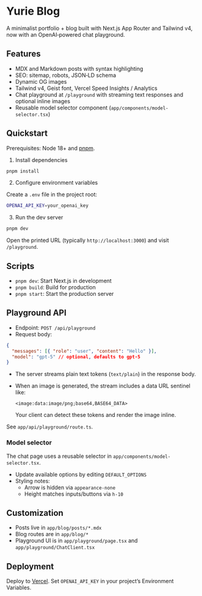 # Yurie Blog

A minimalist portfolio + blog built with Next.js App Router and Tailwind v4, now with an OpenAI‑powered chat playground.

## Features

- MDX and Markdown posts with syntax highlighting
- SEO: sitemap, robots, JSON‑LD schema
- Dynamic OG images
- Tailwind v4, Geist font, Vercel Speed Insights / Analytics
- Chat playground at `/playground` with streaming text responses and optional inline images
- Reusable model selector component (`app/components/model-selector.tsx`)

## Quickstart

Prerequisites: Node 18+ and [pnpm](https://pnpm.io/installation).

1) Install dependencies

```bash
pnpm install
```

2) Configure environment variables

Create a `.env` file in the project root:

```bash
OPENAI_API_KEY=your_openai_key
```

3) Run the dev server

```bash
pnpm dev
```

Open the printed URL (typically `http://localhost:3000`) and visit `/playground`.

## Scripts

- `pnpm dev`: Start Next.js in development
- `pnpm build`: Build for production
- `pnpm start`: Start the production server

## Playground API

- Endpoint: `POST /api/playground`
- Request body:

```json
{
  "messages": [{ "role": "user", "content": "Hello" }],
  "model": "gpt-5" // optional, defaults to gpt-5
}
```

- The server streams plain text tokens (`text/plain`) in the response body.
- When an image is generated, the stream includes a data URL sentinel like:

  ```
  <image:data:image/png;base64,BASE64_DATA>
  ```

  Your client can detect these tokens and render the image inline.

See `app/api/playground/route.ts`.

### Model selector

The chat page uses a reusable selector in `app/components/model-selector.tsx`.

- Update available options by editing `DEFAULT_OPTIONS`
- Styling notes:
  - Arrow is hidden via `appearance-none`
  - Height matches inputs/buttons via `h-10`

## Customization

- Posts live in `app/blog/posts/*.mdx`
- Blog routes are in `app/blog/*`
- Playground UI is in `app/playground/page.tsx` and `app/playground/ChatClient.tsx`

## Deployment

Deploy to [Vercel](https://vercel.com/). Set `OPENAI_API_KEY` in your project’s Environment Variables.

